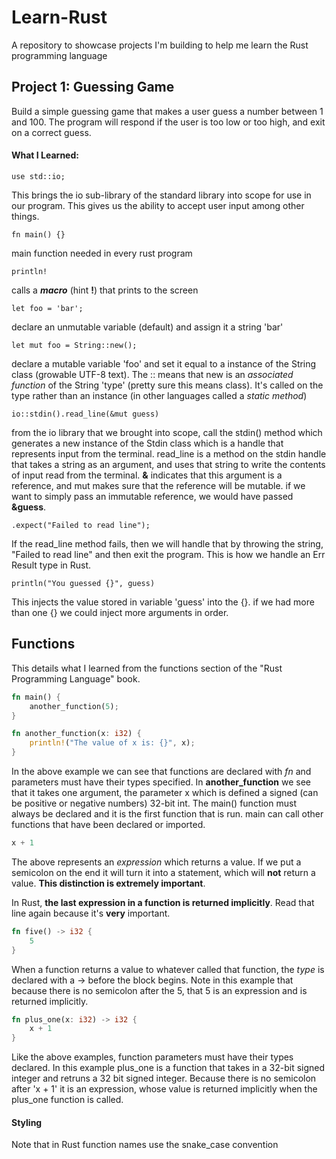 # Learn-Rust
A repository to showcase projects I'm building to help me learn the Rust programming language

## Project 1: Guessing Game
Build a simple guessing game that makes a user guess a number between 1 and 100.
The program will respond if the user is too low or too high, and exit on a
correct guess.

#### What I Learned:
```
use std::io;
```
This brings the io sub-library of the standard library into scope for use in our program.
This gives us the ability to accept user input among other things.
```
fn main() {}
```  
main function needed in every rust program
```
println!
```
calls a ***macro*** (hint **!**) that prints to the screen
```
let foo = 'bar';
```
declare an unmutable variable (default) and assign it a string 'bar'
```
let mut foo = String::new();
```
declare a mutable variable 'foo' and set it equal to a instance of the String
class (growable UTF-8 text). The :: means that new is an _associated function_ of the String
'type' (pretty sure this means class).  It's called on the type rather than an
instance (in other languages called a _static method_)

```
io::stdin().read_line(&mut guess)
```
from the io library that we brought into scope, call the stdin() method which
generates a new instance of the Stdin class which is a handle that represents
input from the terminal. read_line is a method on the stdin handle that takes a
string as an argument, and uses that string to write the contents of input read
from the terminal. **&** indicates that this argument is a reference, and mut
makes sure that the reference will be mutable.  if we want to simply pass an
immutable reference, we would have passed **&guess**.

```
.expect("Failed to read line");
```
If the read_line method fails, then we will handle that by throwing the string,
"Failed to read line" and then exit the program.  This is how we handle an
Err Result type in Rust.

```
println("You guessed {}", guess)
```
This injects the value stored in variable 'guess' into the {}.  if we had more
than one {} we could inject more arguments in order.

## Functions

This details what I learned from the functions section of the "Rust Programming
Language" book.

```Rust
fn main() {
    another_function(5);
}

fn another_function(x: i32) {
    println!("The value of x is: {}", x);
}
```

In the above example we can see that functions are declared with _fn_ and
parameters must have their types specified.  In **another_function** we see that
it takes one argument, the parameter x which is defined a signed (can be
positive or negative numbers) 32-bit int.  The main() function must always be
declared and it is the first function that is run.  main can call other
functions that have been declared or imported.

```Rust
x + 1
```
The above represents an _expression_ which returns a value.  If we put a
semicolon on the end it will turn it into a statement, which will **not** return
a value.  **This distinction is extremely important**.

In Rust, **the last expression in a function is returned implicitly**.  Read
that line again because it's **very** important.

```Rust
fn five() -> i32 {
    5
} 
```

When a function returns a value to whatever called that function, the _type_ is
declared with a -> before the block begins. Note in this example that because
there is no semicolon after the 5, that 5 is an expression and is returned
implicitly.  

```Rust
fn plus_one(x: i32) -> i32 {
    x + 1
}
```

Like the above examples, function parameters must have their types declared.  In
this example plus_one is a function that takes in a 32-bit signed integer and
retruns a 32 bit signed integer.  Because there is no semicolon after 'x + 1' it
is an expression, whose value is returned implicitly when the plus_one function
is called.

#### Styling

Note that in Rust function names use the snake_case convention

